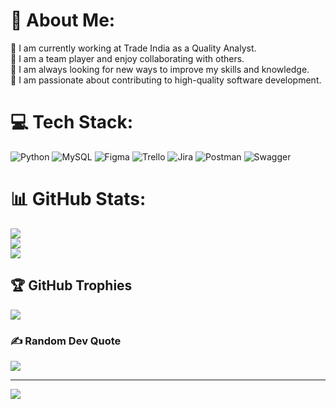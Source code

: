 # 💫 About Me:
🔭 I am currently working at Trade India as a Quality Analyst.<br>👯 I am a team player and enjoy collaborating with others.<br>🌱 I am always looking for new ways to improve my skills and knowledge. <br>💬 I am passionate about contributing to high-quality software development.


# 💻 Tech Stack:
![Python](https://img.shields.io/badge/python-3670A0?style=for-the-badge&logo=python&logoColor=ffdd54) ![MySQL](https://img.shields.io/badge/mysql-%2300000f.svg?style=for-the-badge&logo=mysql&logoColor=white) ![Figma](https://img.shields.io/badge/figma-%23F24E1E.svg?style=for-the-badge&logo=figma&logoColor=white) ![Trello](https://img.shields.io/badge/Trello-%23026AA7.svg?style=for-the-badge&logo=Trello&logoColor=white) ![Jira](https://img.shields.io/badge/jira-%230A0FFF.svg?style=for-the-badge&logo=jira&logoColor=white) ![Postman](https://img.shields.io/badge/Postman-FF6C37?style=for-the-badge&logo=postman&logoColor=white) ![Swagger](https://img.shields.io/badge/-Swagger-%23Clojure?style=for-the-badge&logo=swagger&logoColor=white)
# 📊 GitHub Stats:
![](https://github-readme-stats.vercel.app/api?username=Shashank0072&theme=default&hide_border=false&include_all_commits=false&count_private=true)<br/>
![](https://github-readme-streak-stats.herokuapp.com/?user=Shashank0072&theme=default&hide_border=false)<br/>
![](https://github-readme-stats.vercel.app/api/top-langs/?username=Shashank0072&theme=default&hide_border=false&include_all_commits=false&count_private=true&layout=compact)

## 🏆 GitHub Trophies
![](https://github-profile-trophy.vercel.app/?username=Shashank0072&theme=flat&no-frame=false&no-bg=false&margin-w=4)

### ✍️ Random Dev Quote
![](https://quotes-github-readme.vercel.app/api?type=horizontal&theme=light)

---
[![](https://visitcount.itsvg.in/api?id=Shashank0072&icon=0&color=1)](https://visitcount.itsvg.in)

<!-- Proudly created with GPRM ( https://gprm.itsvg.in ) -->
